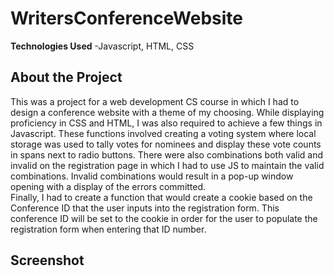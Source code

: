 # WritersConferenceWebsite

**Technologies Used**
-Javascript, HTML, CSS

## About the Project
This was a project for a web development CS course in which I had to design a conference website with a theme of my choosing.  While displaying proficiency in
CSS and HTML, I was also required to achieve a few things in Javascript.  These functions involved creating a voting system where local storage was used to tally
votes for nominees and display these vote counts in spans next to radio buttons.  There were also combinations both valid and invalid on the registration page in
which I had to use JS to maintain the valid combinations.  Invalid combinations would result in a pop-up window opening with a display of the errors committed.  
Finally, I had to create a function that would create a cookie based on the Conference ID that the user inputs into the registration form.  This conference ID 
will be set to the cookie in order for the user to populate the registration form when entering that ID number.

## Screenshot
